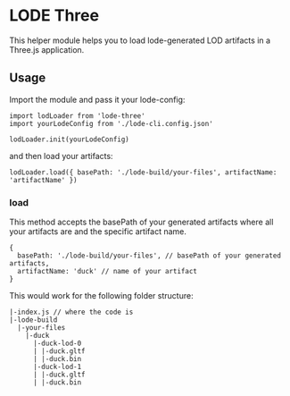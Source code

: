 # LODE Three
This helper module helps you to load lode-generated LOD artifacts in a Three.js application.

## Usage

Import the module and pass it your lode-config:

```
import lodLoader from 'lode-three'
import yourLodeConfig from './lode-cli.config.json'

lodLoader.init(yourLodeConfig)
```

and then load your artifacts:

```
lodLoader.load({ basePath: './lode-build/your-files', artifactName: 'artifactName' })
```

### load
This method accepts the basePath of your generated artifacts where all your artifacts are and the specific artifact name.
```
{
  basePath: './lode-build/your-files', // basePath of your generated artifacts,
  artifactName: 'duck' // name of your artifact
}
```
This would work for the following folder structure:
```
|-index.js // where the code is
|-lode-build
  |-your-files
    |-duck
      |-duck-lod-0
      | |-duck.gltf
      | |-duck.bin
      |-duck-lod-1
      | |-duck.gltf
      | |-duck.bin

```